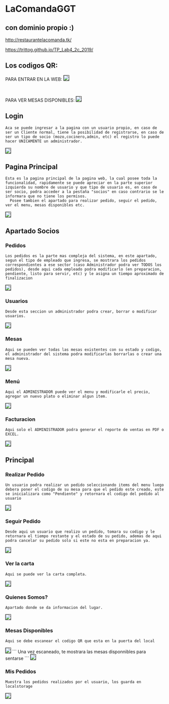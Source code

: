 # LaComandaGGT

## con dominio propio :)

http://restaurantelacomanda.tk/

https://trittog.github.io/TP_Lab4_2c_2019/


## Los codigos QR:

PARA ENTRAR EN LA WEB:
<img src="./qr_entrada.png" border="1">

<br>

PARA VER MESAS DISPONIBLES:
<img src="./EstasParaVerMesas.png" border="1">



## Login
```
Aca se puede ingresar a la pagina con un usuario propio, en caso de ser un Cliente normal, tiene la posibilidad de registrarse, en caso de ser un tipo de socio (mozo,cocinero,admin, etc) el registro lo puede hacer UNICAMENTE un administrador.
```
<img src="./fotos%20README/Comanda-login.png" border="1">


## Pagina Principal

```
Esta es la pagina principal de la pagina web, la cual posee toda la funcionalidad, rapidamente se puede apreciar en la parte superior izquierda su nombre de usuario y que tipo de usuario es, en caso de ser socio, podra acceder a la pestaña "socios" en caso contrario se le informara que no tiene los permisos.
  Posee tambien el apartado para realizar pedido, seguir el pedido, ver el menu, mesas disponibles etc.
```
<img src="./fotos%20README/Comanda-principal.png" border="1">

## Apartado Socios

### Pedidos

```
Los pedidos es la parte mas compleja del sistema, en este apartado, segun el tipo de empleado que ingresa, se mostrara los pedidos correspondientes a ese sector (caso Administrador podra ver TODOS los pedidos), desde aqui cada empleado podra modificarlo (en preparacion, pendiente, listo para servir, etc) y le asigna un tiempo aproximado de finalizacion
```
<img src="./fotos%20README/Comanda-socios-pedidos.png" border="1">

### Usuarios

```
Desde esta seccion un administrador podra crear, borrar o modificar usuarios.
```
<img src="./fotos%20README/Comanda-socios-usuarios.png" border="1">

### Mesas

```
Aqui se pueden ver todas las mesas existentes con su estado y codigo, el administrador del sistema podra modificarlas borrarlas o crear una mesa nueva.
```
<img src="./fotos%20README/Comanda-socios-mesas.png" border="1">

### Menú

```
Aqui el ADMINISTRADOR puede ver el menu y modificarle el precio, agregar un nuevo plato o eliminar algun item.
```
<img src="./fotos%20README/Comanda-socios-carta.png" border="1">

### Facturacion

```
Aqui solo el ADMINISTRADOR podra generar el reporte de ventas en PDF o EXCEL.
```
<img src="./fotos%20README/Comanda-socios-facturacion.png" border="1">

## Principal

### Realizar Pedido

```
Un usuario podra realizar un pedido seleccionando items del menu luego debera poner el codigo de su mesa para que el pedido este creado, este se inicializara como "Pendiente" y retornara el codigo del pedido al usuario
```
<img src="./fotos%20README/Comanda-socios-pedidoNuevo.png" border="1">

### Seguir Pedido

```
Desde aqui un usuario que realizo un pedido, tomara su codigo y le retornara el tiempo restante y el estado de su pedido, ademas de aqui podra cancelar su pedido solo si este no esta en preparacion ya.
```
<img src="./fotos%20README/Comanda-socios-seguirPedido.png" border="1">

### Ver la carta

```
Aqui se puede ver la carta completa.
```
<img src="./fotos%20README/Comanda-carta.png" border="1">

### Quienes Somos?

```
Apartado donde se da informacion del lugar.
```
<img src="./fotos%20README/Comanda-quienSoy.png" border="1">

### Mesas Disponibles

```
Aqui se debe escanear el codigo QR que esta en la puerta del local
```
<img src="./fotos%20README/Comanda-mesasDisponibles.png" border="1">
```
Una vez escaneado, te mostrara las mesas disponnibles para sentarse
```
<img src="./fotos%20README/Comanda-mesasDisponibles2.png" border="1">


### Mis Pedidos

```
Muestra los pedidos realizados por el usuario, los guarda en localstorage
```
<img src="./fotos%20README/Comanda-misPedidos.png" border="1">
